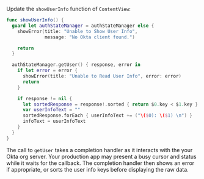 Update the `showUserInfo` function of `ContentView`:

```swift
func showUserInfo() {
  guard let authStateManager = authStateManager else {
    showError(title: "Unable to Show User Info",
              message: "No Okta client found.")

    return
  }

  authStateManager.getUser() { response, error in
    if let error = error {
      showError(title: "Unable to Read User Info", error: error)
      return
    }

    if response != nil {
      let sortedResponse = response!.sorted { return $0.key < $1.key }
      var userInfoText = ""
      sortedResponse.forEach { userInfoText += ("\($0): \($1) \n") }
      infoText = userInfoText
    }
  }
}
```

The call to `getUser` takes a completion handler as it interacts with the your Okta org server. Your production app may present a busy cursor and status while it waits for the callback. The completion handler then shows an error if appropriate, or sorts the user info keys before displaying the raw data.